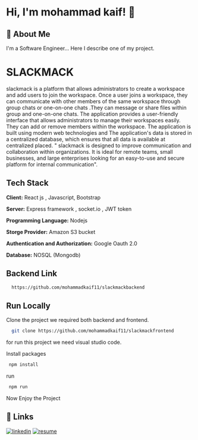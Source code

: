 
# Hi, I'm mohammad kaif! 👋


## 🚀 About Me
I'm a Software Engineer... Here I describe one of my project.


# SLACKMACK

slackmack is a platform that allows administrators to create a workspace and add users to join the workspace. Once a user joins a workspace, they can communicate with other members of the same workspace through group chats or one-on-one chats .They can message or share files within group and one-on-one chats. The application provides a user-friendly interface that allows administrators to manage their workspaces easily. They can add or remove members within the workspace.  The application is built using modern web technologies and The application's data is stored in a centralized database, which ensures that all data is available at centralized placed. " slackmack is designed to improve communication and collaboration within organizations. It is ideal for remote teams, small businesses, and large enterprises looking for an easy-to-use and secure platform for internal communication".
## Tech Stack
**Client:** React js , Javascript, Bootstrap

**Server:** Express framework , socket.io , JWT token

**Programming Language:** Nodejs

**Storge Provider:** Amazon S3 bucket

**Authentication and Authorization:**  Google Oauth 2.0

**Database:** NOSQL (Mongodb)

## Backend Link
```bash
  https://github.com/mohammadkaif11/slackmackbackend
```

## Run Locally

Clone the project we required both backend and frontend.

```bash
  git clone https://github.com/mohammadkaif11/slackmackfrontend
```

for run this project we need visual studio code.

Install packages

```bash
 npm install
```
run

```bash
 npm run
```

Now Enjoy the Project 


## 🔗 Links
[![linkedin](https://img.shields.io/badge/linkedin-0A66C2?style=for-the-badge&logo=linkedin&logoColor=white)](https://www.linkedin.com/in/mohammad-kaif-21076b217/)
[![resume](https://img.shields.io/badge/resume-0A66C2?style=for-the-badge&logo=canva&logoColor=white)](https://www.canva.com/design/DAFK5eHFz3w/4MA-VLpA4ZPUq-UWxWlctA/view?utm_content=DAFK5eHFz3w&utm_campaign=designshare&utm_medium=link2&utm_source=sharebutton)
